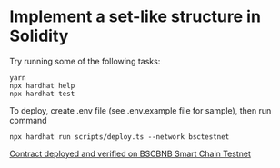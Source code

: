 # Implement a set-like structure in Solidity

Try running some of the following tasks:

```shell
yarn
npx hardhat help
npx hardhat test
```

To deploy, create .env file (see .env.example file for sample), then run command

```shell
npx hardhat run scripts/deploy.ts --network bsctestnet
```

[Contract deployed and verified on BSCBNB Smart Chain Testnet](https://testnet.bscscan.com/address/0x9bd27a79e5d43d1d25f91989685ec70e3c0d7907)
